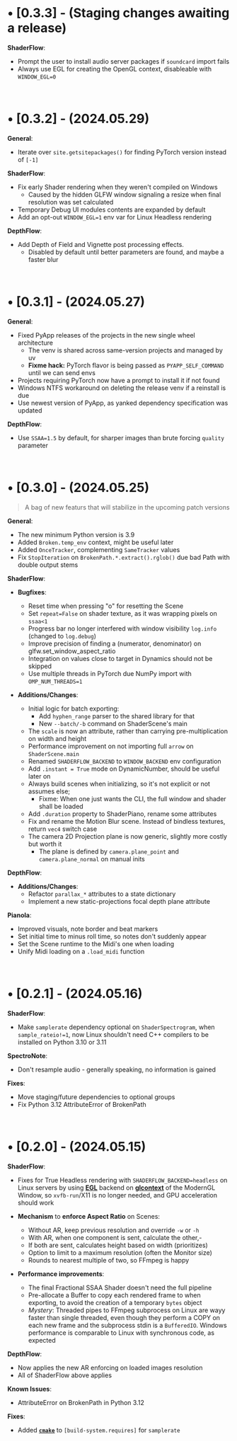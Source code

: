 
<!------------------------------------------------------------------------------------------------>

# • [0.3.3] - (Staging changes awaiting a release)

**ShaderFlow**:
- Prompt the user to install audio server packages if `soundcard` import fails
- Always use EGL for creating the OpenGL context, disableable with `WINDOW_EGL=0`

<br>

<!------------------------------------------------------------------------------------------------>

# • [0.3.2] - (2024.05.29)

**General**:
- Iterate over `site.getsitepackages()` for finding PyTorch version instead of `[-1]`

**ShaderFlow**:
- Fix early Shader rendering when they weren't compiled on Windows
    - Caused by the hidden GLFW window signaling a resize when final resolution was set calculated
- Temporary Debug UI modules contents are expanded by default
- Add an opt-out `WINDOW_EGL=1` env var for Linux Headless rendering

**DepthFlow**:
- Add Depth of Field and Vignette post processing effects.
    - Disabled by default until better parameters are found, and maybe a faster blur

<br>

<!------------------------------------------------------------------------------------------------>

# • [0.3.1] - (2024.05.27)

**General**:
- Fixed PyApp releases of the projects in the new single wheel architecture
    - The venv is shared across same-version projects and managed by uv
    - **Fixme hack:** PyTorch flavor is being passed as `PYAPP_SELF_COMMAND` until we can send envs
- Projects requiring PyTorch now have a prompt to install it if not found
- Windows NTFS workaround on deleting the release venv if a reinstall is due
- Use newest version of PyApp, as yanked dependency specification was updated

**DepthFlow**:
- Use `SSAA=1.5` by default, for sharper images than brute forcing `quality` parameter

<br>

<!------------------------------------------------------------------------------------------------>

# • [0.3.0] - (2024.05.25)

> A bag of new featurs that will stabilize in the upcoming patch versions

**General**:
- The new minimum Python version is 3.9
- Added `Broken.temp_env` context, might be useful later
- Added `OnceTracker`, complementing `SameTracker` values
- Fix `StopIteration` on `BrokenPath.*.extract().rglob()` due bad Path with double output stems

**ShaderFlow**:

- **Bugfixes**:
    - Reset time when pressing "o" for resetting the Scene
    - Set `repeat=False` on shader texture, as it was wrapping pixels on `ssaa<1`
    - Progress bar no longer interfered with window visibility `log.info` (changed to `log.debug`)
    - Improve precision of finding a (numerator, denominator) on glfw.set_window_aspect_ratio
    - Integration on values close to target in Dynamics should not be skipped
    - Use multiple threads in PyTorch due NumPy import with `OMP_NUM_THREADS=1`

- **Additions/Changes**:
    - Initial logic for batch exporting:
        - Add `hyphen_range` parser to the shared library for that
        - New `--batch/-b` command on ShaderScene's main
    - The `scale` is now an attribute, rather than carrying pre-multiplication on width and height
    - Performance improvement on not importing full `arrow` on `ShaderScene.main`
    - Renamed `SHADERFLOW_BACKEND` to `WINDOW_BACKEND` env configuration
    - Add `.instant = True` mode on DynamicNumber, should be useful later on
    - Always build scenes when initializing, so it's not explicit or not assumes else;
        - Fixme: When one just wants the CLI, the full window and shader shall be loaded
    - Add `.duration` property to ShaderPiano, rename some attributes
    - Fix and rename the Motion Blur scene. Instead of bindless textures, return `vec4` switch case
    - The camera 2D Projection plane is now generic, slightly more costly but worth it
        - The plane is defined by `camera.plane_point` and `camera.plane_normal` on manual inits

**DepthFlow**:

- **Additions/Changes**:
    - Refactor `parallax_*` attributes to a state dictionary
    - Implement a new static-projections focal depth plane attribute

**Pianola**:
- Improved visuals, note border and beat markers
- Set initial time to minus roll time, so notes don't suddenly appear
- Set the Scene runtime to the Midi's one when loading
- Unify Midi loading on a `.load_midi` function

<br>

<!------------------------------------------------------------------------------------------------>

# • [0.2.1] - (2024.05.16)

**ShaderFlow**:
- Make `samplerate` dependency optional on `ShaderSpectrogram`, when `sample_rateio!=1`, now Linux shouldn't need C++ compilers to be installed on Python 3.10 or 3.11

**SpectroNote**:
- Don't resample audio - generally speaking, no information is gained

**Fixes**:
- Move staging/future dependencies to optional groups
- Fix Python 3.12 AttributeError of BrokenPath

<br>

<!------------------------------------------------------------------------------------------------>

# • [0.2.0] - (2024.05.15)

**ShaderFlow**:

- Fixes for True Headless rendering with `SHADERFLOW_BACKEND=headless` on Linux servers by using [**EGL**](https://en.wikipedia.org/wiki/EGL_(API)) backend on [**glcontext**](https://github.com/moderngl/glcontext) of the ModernGL Window, so `xvfb-run`/X11 is no longer needed, and GPU acceleration should work

- **Mechanism** to **enforce Aspect Ratio** on Scenes:
    - Without AR, keep previous resolution and override `-w` or `-h`
    - With AR, when one component is sent, calculate the other,-
    - If both are sent, calculates height based on width (prioritizes)
    - Option to limit to a maximum resolution (often the Monitor size)
    - Rounds to nearest multiple of two, so FFmpeg is happy

- **Performance improvements**:
    - The final Fractional SSAA Shader doesn't need the full pipeline
    - Pre-allocate a Buffer to copy each rendered frame to when exporting, to avoid the creation of a temporary `bytes` object
    - _Mystery_: Threaded pipes to FFmpeg subprocess on Linux are wayy faster than single threaded, even though they perform a COPY on each new frame and the subprocess stdin is a `BufferedIO`. Windows performance is comparable to Linux with synchronous code, as expected

**DepthFlow**:
- Now applies the new AR enforcing on loaded images resolution
- All of ShaderFlow above applies

**Known Issues**:
- AttributeError on BrokenPath in Python 3.12

**Fixes**:
- Added [**`cmake`**](https://github.com/tuxu/python-samplerate/tree/fix_cmake_dep) to `[build-system.requires]` for `samplerate`

<br>

<!------------------------------------------------------------------------------------------------>
